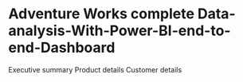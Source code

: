 # Adventure Works complete Data-analysis-With-Power-BI-end-to-end-Dashboard
Executive summary
Product details
Customer details
